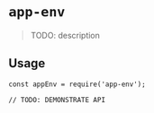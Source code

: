 # `app-env`

> TODO: description

## Usage

```
const appEnv = require('app-env');

// TODO: DEMONSTRATE API
```
